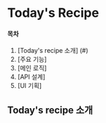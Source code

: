 # Today's Recipe

#### 목차

1. [Today's recipe 소개] (#)
2. [주요 기능]
3. [메인 로직]
4. [API 설계]
5. [UI 기획]

## Today's recipe 소개
